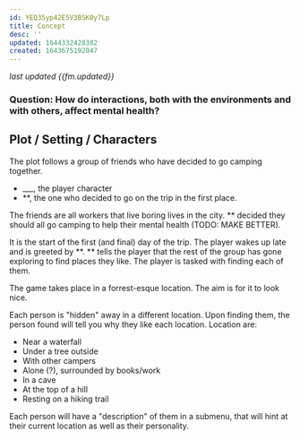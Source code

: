 ```yaml
---
id: YEQ35yp42E5V3BSK0y7Lp
title: Concept
desc: ''
updated: 1644332428382
created: 1643675192047
---
```

*last updated {{fm.updated}}*

### Question: How do interactions, both with the environments and with others, affect mental health?

## Plot / Setting / Characters
The plot follows a group of friends who have decided to go camping together.

>
 - ___, the player character
 - **, the one who decided to go on the trip in the first place.

The friends are all workers that live boring lives in the city. ** decided they should all go camping to help their mental health (TODO: MAKE BETTER).

It is the start of the first (and final) day of the trip. The player wakes up late and is greeted by **. ** tells the player that the rest of the group has gone exploring to find places they like. The player is tasked with finding each of them.

The game takes place in a forrest-esque location. The aim is for it to look nice.

Each person is "hidden" away in a different location. Upon finding them, the person found will tell you why they like each location.
Location are:
- Near a waterfall
- Under a tree outside
- With other campers
- Alone (?), surrounded by books/work
- In a cave
- At the top of a hill
- Resting on a hiking trail

Each person will have a "description" of them in a submenu, that will hint at their current location as well as their personality.
